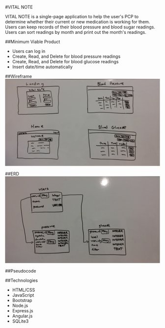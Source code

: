 #VITAL NOTE

VITAL NOTE is a single-page application to help the user's PCP to determine whether their current or new medication is working for them.  Users can keep records of their blood pressure and blood sugar readings. Users can sort readings by month and print out the month's readings.

##Minimum Viable Product
* Users can log in
* Create, Read, and Delete for blood pressure readings
* Create, Read, and Delete for blood glucose readings
* Insert date/time automatically

##Wireframe
![wireframe](./img/vital_wireframe.jpg)

##ERD
![erd](./img/vital_erd.jpg)

##Pseudocode

##Technologies
* HTML/CSS
* JavaScript
* Bootstrap
* Node.js
* Express.js
* Angular.js
* SQLite3
